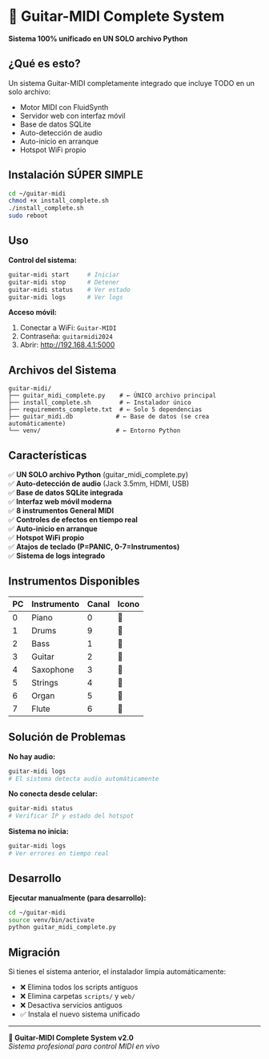# 🎸 Guitar-MIDI Complete System

**Sistema 100% unificado en UN SOLO archivo Python**

## ¿Qué es esto?

Un sistema Guitar-MIDI completamente integrado que incluye TODO en un solo archivo:
- Motor MIDI con FluidSynth
- Servidor web con interfaz móvil
- Base de datos SQLite
- Auto-detección de audio
- Auto-inicio en arranque
- Hotspot WiFi propio

## Instalación SÚPER SIMPLE

```bash
cd ~/guitar-midi
chmod +x install_complete.sh
./install_complete.sh
sudo reboot
```

## Uso

**Control del sistema:**
```bash
guitar-midi start     # Iniciar
guitar-midi stop      # Detener  
guitar-midi status    # Ver estado
guitar-midi logs      # Ver logs
```

**Acceso móvil:**
1. Conectar a WiFi: `Guitar-MIDI`
2. Contraseña: `guitarmidi2024`
3. Abrir: http://192.168.4.1:5000

## Archivos del Sistema

```
guitar-midi/
├── guitar_midi_complete.py    # ← ÚNICO archivo principal
├── install_complete.sh        # ← Instalador único  
├── requirements_complete.txt  # ← Solo 5 dependencias
├── guitar_midi.db            # ← Base de datos (se crea automáticamente)
└── venv/                     # ← Entorno Python
```

## Características

✅ **UN SOLO archivo Python** (guitar_midi_complete.py)  
✅ **Auto-detección de audio** (Jack 3.5mm, HDMI, USB)  
✅ **Base de datos SQLite integrada**  
✅ **Interfaz web móvil moderna**  
✅ **8 instrumentos General MIDI**  
✅ **Controles de efectos en tiempo real**  
✅ **Auto-inicio en arranque**  
✅ **Hotspot WiFi propio**  
✅ **Atajos de teclado (P=PANIC, 0-7=Instrumentos)**  
✅ **Sistema de logs integrado**  

## Instrumentos Disponibles

| PC | Instrumento | Canal | Icono |
|----|-------------|-------|-------|
| 0  | Piano       | 0     | 🎹    |
| 1  | Drums       | 9     | 🥁    |
| 2  | Bass        | 1     | 🎸    |
| 3  | Guitar      | 2     | 🎸    |
| 4  | Saxophone   | 3     | 🎷    |
| 5  | Strings     | 4     | 🎻    |
| 6  | Organ       | 5     | 🎹    |
| 7  | Flute       | 6     | 🪈    |

## Solución de Problemas

**No hay audio:**
```bash
guitar-midi logs
# El sistema detecta audio automáticamente
```

**No conecta desde celular:**
```bash
guitar-midi status
# Verificar IP y estado del hotspot
```

**Sistema no inicia:**
```bash
guitar-midi logs
# Ver errores en tiempo real
```

## Desarrollo

**Ejecutar manualmente (para desarrollo):**
```bash
cd ~/guitar-midi
source venv/bin/activate
python guitar_midi_complete.py
```

## Migración

Si tienes el sistema anterior, el instalador limpia automáticamente:
- ❌ Elimina todos los scripts antiguos
- ❌ Elimina carpetas `scripts/` y `web/`
- ❌ Desactiva servicios antiguos
- ✅ Instala el nuevo sistema unificado

---

**🎸 Guitar-MIDI Complete System v2.0**  
*Sistema profesional para control MIDI en vivo*